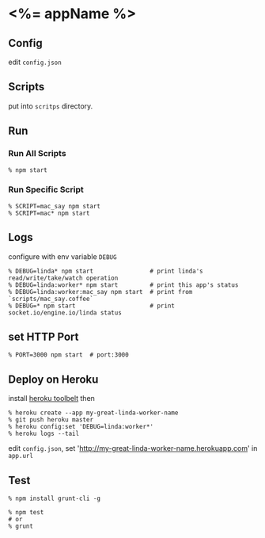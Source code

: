 # <%= appName %>

## Config

edit `config.json`

## Scripts

put into `scritps` directory.


## Run

### Run All Scripts

    % npm start

### Run Specific Script

    % SCRIPT=mac_say npm start
    % SCRIPT=mac* npm start


## Logs

configure with env variable `DEBUG`

    % DEBUG=linda* npm start                # print linda's read/write/take/watch operation
    % DEBUG=linda:worker* npm start         # print this app's status
    % DEBUG=linda:worker:mac_say npm start  # print from `scripts/mac_say.coffee`
    % DEBUG=* npm start                     # print socket.io/engine.io/linda status


## set HTTP Port

    % PORT=3000 npm start  # port:3000


## Deploy on Heroku

install [heroku toolbelt](https://toolbelt.heroku.com/) then

    % heroku create --app my-great-linda-worker-name
    % git push heroku master
    % heroku config:set 'DEBUG=linda:worker*'
    % heroku logs --tail

edit `config.json`, set 'http://my-great-linda-worker-name.herokuapp.com' in `app.url`


## Test

    % npm install grunt-cli -g

    % npm test
    # or
    % grunt
